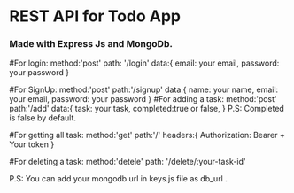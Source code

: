 # REST API for Todo App
  ### Made with Express Js and MongoDb.
  
  
  
#For login:
    method:'post'
    path: '/login'
    data:{
        email: your email,
        password: your password
    }

#For SignUp:
    method:'post'
    path:'/signup'
    data:{
        name: your name,
        email: your email,
        password: your password
    }
#For adding a task:
    method:'post'
    path:'/add'
    data:{
        task: your task,
        completed:true or false,
    }
    P.S: Completed is false by default.

#For getting all task:
    method:'get'
    path:'/'
    headers:{
        Authorization: Bearer + Your token
    }

#For deleting a task:
    method:'detele'
    path: '/delete/:your-task-id'


P.S: You can add your mongodb url in keys.js file as db_url .

